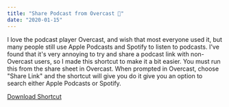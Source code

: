 ```yaml
---
title: "Share Podcast from Overcast 📱"
date: "2020-01-15"
---
```


I love the podcast player Overcast, and wish that most everyone used it, but many people still use Apple Podcasts and Spotify to listen to podcasts. I've found that it's very annoying to try and share a podcast link with non-Overcast users, so I made this shortcut to make it a bit easier. You must run this from the share sheet in Overcast. When prompted in Overcast, choose "Share Link" and the shortcut will give you do it give you an option to search either Apple Podcasts or Spotify.

<a class="btn btn-outline-dark" href="https://www.icloud.com/shortcuts/fd00d6bdc0f444e687c71bcb7820d809" target="_blank" rel="nofollow noopener noreferrer">Download Shortcut</a>